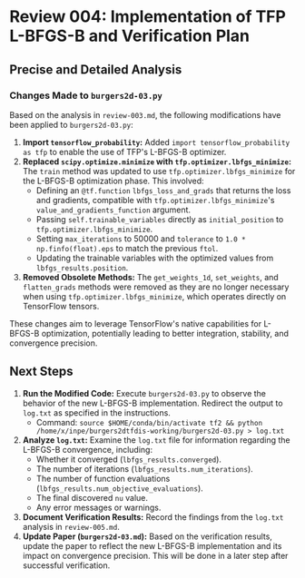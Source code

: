 # Review 004: Implementation of TFP L-BFGS-B and Verification Plan

## Precise and Detailed Analysis

### Changes Made to `burgers2d-03.py`

Based on the analysis in `review-003.md`, the following modifications have been applied to `burgers2d-03.py`:

1.  **Import `tensorflow_probability`:** Added `import tensorflow_probability as tfp` to enable the use of TFP's L-BFGS-B optimizer.
2.  **Replaced `scipy.optimize.minimize` with `tfp.optimizer.lbfgs_minimize`:** The `train` method was updated to use `tfp.optimizer.lbfgs_minimize` for the L-BFGS-B optimization phase. This involved:
    -   Defining an `@tf.function` `lbfgs_loss_and_grads` that returns the loss and gradients, compatible with `tfp.optimizer.lbfgs_minimize`'s `value_and_gradients_function` argument.
    -   Passing `self.trainable_variables` directly as `initial_position` to `tfp.optimizer.lbfgs_minimize`.
    -   Setting `max_iterations` to 50000 and `tolerance` to `1.0 * np.finfo(float).eps` to match the previous `ftol`.
    -   Updating the trainable variables with the optimized values from `lbfgs_results.position`.
3.  **Removed Obsolete Methods:** The `get_weights_1d`, `set_weights`, and `flatten_grads` methods were removed as they are no longer necessary when using `tfp.optimizer.lbfgs_minimize`, which operates directly on TensorFlow tensors.

These changes aim to leverage TensorFlow's native capabilities for L-BFGS-B optimization, potentially leading to better integration, stability, and convergence precision.

## Next Steps

1.  **Run the Modified Code:** Execute `burgers2d-03.py` to observe the behavior of the new L-BFGS-B implementation. Redirect the output to `log.txt` as specified in the instructions.
    -   Command: `source $HOME/conda/bin/activate tf2 && python /home/x/inpe/burgers2dtfdis-working/burgers2d-03.py > log.txt`
2.  **Analyze `log.txt`:** Examine the `log.txt` file for information regarding the L-BFGS-B convergence, including:
    -   Whether it converged (`lbfgs_results.converged`).
    -   The number of iterations (`lbfgs_results.num_iterations`).
    -   The number of function evaluations (`lbfgs_results.num_objective_evaluations`).
    -   The final discovered `nu` value.
    -   Any error messages or warnings.
3.  **Document Verification Results:** Record the findings from the `log.txt` analysis in `review-005.md`.
4.  **Update Paper (`burgers2d-03.md`):** Based on the verification results, update the paper to reflect the new L-BFGS-B implementation and its impact on convergence precision. This will be done in a later step after successful verification.
